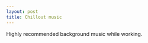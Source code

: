 ```yaml
---
layout: post
title: Chillout music
---
```

Highly recommended background music while working.

<amp-youtube
  width="560"
  height="315"
  layout="responsive"
  data-videoid="Z8Y1MalRrDc">
</amp-youtube>

<br/>

<amp-youtube
  width="560"
  height="315"
  layout="responsive"
  data-videoid="lh4brL7PC2E">
</amp-youtube>
